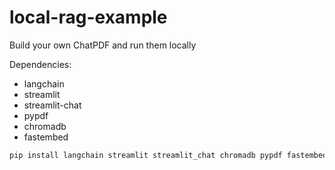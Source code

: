 # local-rag-example
Build your own ChatPDF and run them locally

Dependencies:
- langchain
- streamlit
- streamlit-chat
- pypdf
- chromadb
- fastembed

```bash
pip install langchain streamlit streamlit_chat chromadb pypdf fastembed
```
